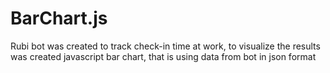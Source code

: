 # BarChart.js
Rubi bot was created to track check-in time at work, to visualize the results was created javascript bar chart, that is using data from bot in json format 
